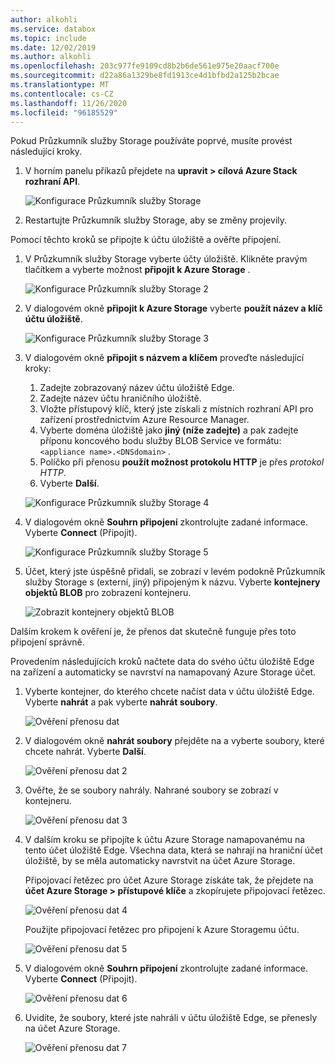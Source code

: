 ```yaml
---
author: alkohli
ms.service: databox
ms.topic: include
ms.date: 12/02/2019
ms.author: alkohli
ms.openlocfilehash: 203c977fe9109cd8b2b6de561e975e20aacf700e
ms.sourcegitcommit: d22a86a1329be8fd1913ce4d1bfbd2a125b2bcae
ms.translationtype: MT
ms.contentlocale: cs-CZ
ms.lasthandoff: 11/26/2020
ms.locfileid: "96185529"
---
```

Pokud Průzkumník služby Storage používáte poprvé, musíte provést následující kroky.

1. V horním panelu příkazů přejdete na **upravit > cílová Azure Stack rozhraní API**.

    ![Konfigurace Průzkumník služby Storage](media/azure-stack-edge-gateway-verify-connection-storage-explorer/connect-with-storage-explorer-1.png)

2. Restartujte Průzkumník služby Storage, aby se změny projevily.


Pomocí těchto kroků se připojte k účtu úložiště a ověřte připojení.

1. V Průzkumník služby Storage vyberte účty úložiště. Klikněte pravým tlačítkem a vyberte možnost **připojit k Azure Storage** . 

    ![Konfigurace Průzkumník služby Storage 2](media/azure-stack-edge-gateway-verify-connection-storage-explorer/connect-with-storage-explorer-2.png)

2. V dialogovém okně **připojit k Azure Storage** vyberte **použít název a klíč účtu úložiště**.

    ![Konfigurace Průzkumník služby Storage 3](media/azure-stack-edge-gateway-verify-connection-storage-explorer/connect-with-storage-explorer-3.png)

2. V dialogovém okně **připojit s názvem a klíčem** proveďte následující kroky:

    1. Zadejte zobrazovaný název účtu úložiště Edge. 
    2. Zadejte název účtu hraničního úložiště.
    3. Vložte přístupový klíč, který jste získali z místních rozhraní API pro zařízení prostřednictvím Azure Resource Manager.
    4. Vyberte doména úložiště jako **jiný (níže zadejte)** a pak zadejte příponu koncového bodu služby BLOB Service ve formátu: `<appliance name>.<DNSdomain>` . 
    5. Políčko při přenosu **použít možnost protokolu HTTP** je přes *protokol HTTP*. 
    6. Vyberte **Další**.

    ![Konfigurace Průzkumník služby Storage 4](media/azure-stack-edge-gateway-verify-connection-storage-explorer/connect-with-storage-explorer-4.png)    

3. V dialogovém okně **Souhrn připojení** zkontrolujte zadané informace. Vyberte **Connect** (Připojit).

    ![Konfigurace Průzkumník služby Storage 5](media/azure-stack-edge-gateway-verify-connection-storage-explorer/connect-with-storage-explorer-5.png)

4. Účet, který jste úspěšně přidali, se zobrazí v levém podokně Průzkumník služby Storage s (externí, jiný) připojeným k názvu. Vyberte **kontejnery objektů BLOB** pro zobrazení kontejneru.

    ![Zobrazit kontejnery objektů BLOB](media/azure-stack-edge-gateway-verify-connection-storage-explorer/connect-with-storage-explorer-6.png)

Dalším krokem k ověření je, že přenos dat skutečně funguje přes toto připojení správně.

Provedením následujících kroků načtete data do svého účtu úložiště Edge na zařízení a automaticky se navrství na namapovaný Azure Storage účet.

1. Vyberte kontejner, do kterého chcete načíst data v účtu úložiště Edge. Vyberte **nahrát** a pak vyberte **nahrát soubory**.

    ![Ověření přenosu dat](media/azure-stack-edge-gateway-verify-connection-storage-explorer/verify-data-transfer-1.png)

2. V dialogovém okně **nahrát soubory** přejděte na a vyberte soubory, které chcete nahrát. Vyberte **Další**.

    ![Ověření přenosu dat 2](media/azure-stack-edge-gateway-verify-connection-storage-explorer/verify-data-transfer-2.png)

3. Ověřte, že se soubory nahrály. Nahrané soubory se zobrazí v kontejneru.

    ![Ověření přenosu dat 3](media/azure-stack-edge-gateway-verify-connection-storage-explorer/verify-data-transfer-3.png)

4. V dalším kroku se připojíte k účtu Azure Storage namapovanému na tento účet úložiště Edge. Všechna data, která se nahrají na hraniční účet úložiště, by se měla automaticky navrstvit na účet Azure Storage. 
    
    Připojovací řetězec pro účet Azure Storage získáte tak, že přejdete na **účet Azure Storage > přístupové klíče** a zkopírujete připojovací řetězec.

    ![Ověření přenosu dat 4](media/azure-stack-edge-gateway-verify-connection-storage-explorer/verify-data-transfer-5.png)

    Použijte připojovací řetězec pro připojení k Azure Storagemu účtu.  

    ![Ověření přenosu dat 5](media/azure-stack-edge-gateway-verify-connection-storage-explorer/verify-data-transfer-4.png)


5. V dialogovém okně **Souhrn připojení** zkontrolujte zadané informace. Vyberte **Connect** (Připojit).

    ![Ověření přenosu dat 6](media/azure-stack-edge-gateway-verify-connection-storage-explorer/verify-data-transfer-6.png)

6. Uvidíte, že soubory, které jste nahráli v účtu úložiště Edge, se přenesly na účet Azure Storage.

    ![Ověření přenosu dat 7](media/azure-stack-edge-gateway-verify-connection-storage-explorer/verify-data-transfer-7.png)
